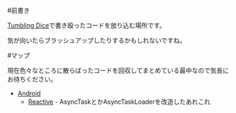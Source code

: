 #前書き

[Tumbling Dice](http://outofmem.tumblr.com/ "Tumbling Dice")で書き殴ったコードを放り込む場所です。

気が向いたらブラッシュアップしたりするかもしれないですね。

#マップ

現在色々なところに散らばったコードを回収してまとめている最中なので気長にお待ちください。

* [Android](https://github.com/tumbling-dice/snippets/tree/master/Android "Android")
    * [Reactive](https://github.com/tumbling-dice/snippets/tree/master/Android/Reactive "Reactive") - AsyncTaskとかAsyncTaskLoaderを改造したあれこれ

